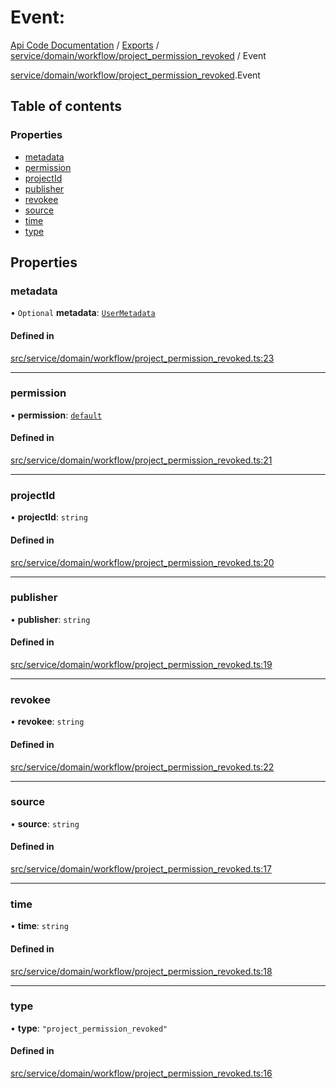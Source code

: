 # Event: 
 
[Api Code Documentation](../README.md) / [Exports](../modules.md) / [service/domain/workflow/project\_permission\_revoked](../modules/service_domain_workflow_project_permission_revoked.md) / Event

[service/domain/workflow/project\_permission\_revoked](../modules/service_domain_workflow_project_permission_revoked.md).Event

## Table of contents

### Properties

- [metadata](service_domain_workflow_project_permission_revoked.Event.md#metadata)
- [permission](service_domain_workflow_project_permission_revoked.Event.md#permission)
- [projectId](service_domain_workflow_project_permission_revoked.Event.md#projectid)
- [publisher](service_domain_workflow_project_permission_revoked.Event.md#publisher)
- [revokee](service_domain_workflow_project_permission_revoked.Event.md#revokee)
- [source](service_domain_workflow_project_permission_revoked.Event.md#source)
- [time](service_domain_workflow_project_permission_revoked.Event.md#time)
- [type](service_domain_workflow_project_permission_revoked.Event.md#type)

## Properties

### metadata

• `Optional` **metadata**: [`UserMetadata`](../modules/service_domain_metadata.md#usermetadata)

#### Defined in

[src/service/domain/workflow/project_permission_revoked.ts:23](https://github.com/openkfw/TruBudget/blob/086d599/api/src/service/domain/workflow/project_permission_revoked.ts#L23)

___

### permission

• **permission**: [`default`](../modules/authz_intents.md#default)

#### Defined in

[src/service/domain/workflow/project_permission_revoked.ts:21](https://github.com/openkfw/TruBudget/blob/086d599/api/src/service/domain/workflow/project_permission_revoked.ts#L21)

___

### projectId

• **projectId**: `string`

#### Defined in

[src/service/domain/workflow/project_permission_revoked.ts:20](https://github.com/openkfw/TruBudget/blob/086d599/api/src/service/domain/workflow/project_permission_revoked.ts#L20)

___

### publisher

• **publisher**: `string`

#### Defined in

[src/service/domain/workflow/project_permission_revoked.ts:19](https://github.com/openkfw/TruBudget/blob/086d599/api/src/service/domain/workflow/project_permission_revoked.ts#L19)

___

### revokee

• **revokee**: `string`

#### Defined in

[src/service/domain/workflow/project_permission_revoked.ts:22](https://github.com/openkfw/TruBudget/blob/086d599/api/src/service/domain/workflow/project_permission_revoked.ts#L22)

___

### source

• **source**: `string`

#### Defined in

[src/service/domain/workflow/project_permission_revoked.ts:17](https://github.com/openkfw/TruBudget/blob/086d599/api/src/service/domain/workflow/project_permission_revoked.ts#L17)

___

### time

• **time**: `string`

#### Defined in

[src/service/domain/workflow/project_permission_revoked.ts:18](https://github.com/openkfw/TruBudget/blob/086d599/api/src/service/domain/workflow/project_permission_revoked.ts#L18)

___

### type

• **type**: ``"project_permission_revoked"``

#### Defined in

[src/service/domain/workflow/project_permission_revoked.ts:16](https://github.com/openkfw/TruBudget/blob/086d599/api/src/service/domain/workflow/project_permission_revoked.ts#L16)
